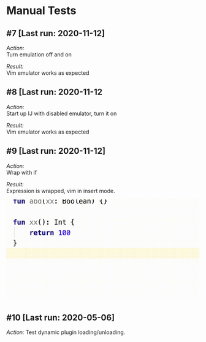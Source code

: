 # Manual Tests

## #7 [Last run: 2020-11-12]

_Action:_  
Turn emulation off and on

_Result:_  
Vim emulator works as expected

## #8 [Last run: 2020-11-12

_Action:_  
Start up IJ with disabled emulator, turn it on

_Result:_  
Vim emulator works as expected

## #9 [Last run: 2020-11-12]

_Action:_  
Wrap with if

_Result:_  
Expression is wrapped, vim in insert mode.

![](resources/manualTests/9.gif)

## #10 [Last run: 2020-05-06]

_Action:_
Test dynamic plugin loading/unloading.
